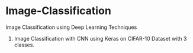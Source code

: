 # Image-Classification

Image Classification using Deep Learning Techniques

1. Image Classification with CNN using Keras on CIFAR-10 Dataset with 3 classes.
